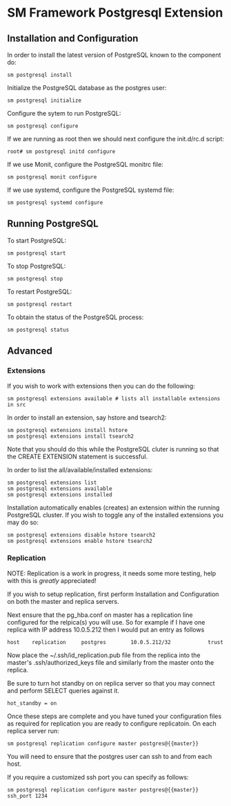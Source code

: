 # SM Framework Postgresql Extension


## Installation and Configuration

In order to install the latest version of PostgreSQL known to the component do:

    sm postgresql install

Initialize the PostgreSQL database as the postgres user:

    sm postgresql initialize

Configure the sytem to run PostgreSQL:

    sm postgresql configure

If we are running as root then we should next configure the init.d/rc.d script:

    root# sm postgresql initd configure

If we use Monit, configure the PostgreSQL monitrc file:

    sm postgresql monit configure

If we use systemd, configure the PostgreSQL systemd file:

    sm postgresql systemd configure

## Running PostgreSQL

To start PostgreSQL:

    sm postgresql start

To stop PostgreSQL:

    sm postgresql stop

To restart PostgreSQL:

    sm postgresql restart

To obtain the status of the PostgreSQL process:

    sm postgresql status

## Advanced

### Extensions

If you wish to work with extensions then you can do the following:

    sm postgresql extensions available # lists all installable extensions in src

In order to install an extension, say hstore and tsearch2:

    sm postgresql extensions install hstore
    sm postgresql extensions install tsearch2

Note that you should do this while the PostgreSQL cluter is running so that the
CREATE EXTENSION statement is successful.

In order to list the all/available/installed extensions:

    sm postgresql extensions list
    sm postgresql extensions available
    sm postgresql extensions installed

Installation automatically enables (creates) an extension within the
running PostgreSQL cluster. If you wish to toggle any of the installed
extensions you may do so:

    sm postgresql extensions disable hstore tsearch2
    sm postgresql extensions enable hstore tsearch2

### Replication

NOTE: Replication is a work in progress, it needs some more testing,
help with this is *greatly* appreciated!

If you wish to setup replication, first perform Installation and Configuration
on both the master and replica servers.

Next ensure that the pg\_hba.conf on master has a replication line configured
for the relpica(s) you will use. So for example if I have one replica
with IP address 10.0.5.212 then I would put an entry as follows

    host    replication     postgres        10.0.5.212/32            trust

Now place the ~/.ssh/id\_replication.pub file from the replica into the master's
.ssh/authorized\_keys file and similarly from the master onto the replica.

Be sure to turn hot standby on on replica server so that you may connect
and perform SELECT queries against it.

    hot_standby = on

Once these steps are complete and you have tuned your configuration files as
required for replication you are ready to configure replicatoin.
On each replica server run:

    sm postgresql replication configure master postgres@{{master}}

You will need to ensure that the postgres user can ssh to and from each host.

If you require a customized ssh port you can specify as follows:

    sm postgresql replication configure master postgres@{{master}} ssh_port 1234

